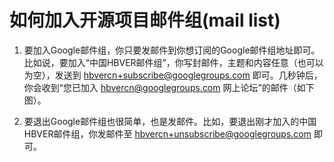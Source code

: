 #  如何加入开源项目邮件组(mail list)
1. 要加入Google邮件组，你只要发邮件到你想订阅的Google邮件组地址即可。比如说，要加入“中国HBVER邮件组”，你写封邮件，主题和内容任意（也可以为空），发送到 hbvercn+subscribe@googlegroups.com 即可。几秒钟后，你会收到“您已加入 hbvercn@googlegroups.com 网上论坛”的邮件（如下图）。

2. 要退出Google邮件组也很简单，也是发邮件。比如，要退出刚才加入的中国HBVER邮件组，你发邮件至 hbvercn+unsubscribe@googlegroups.com 即可。
